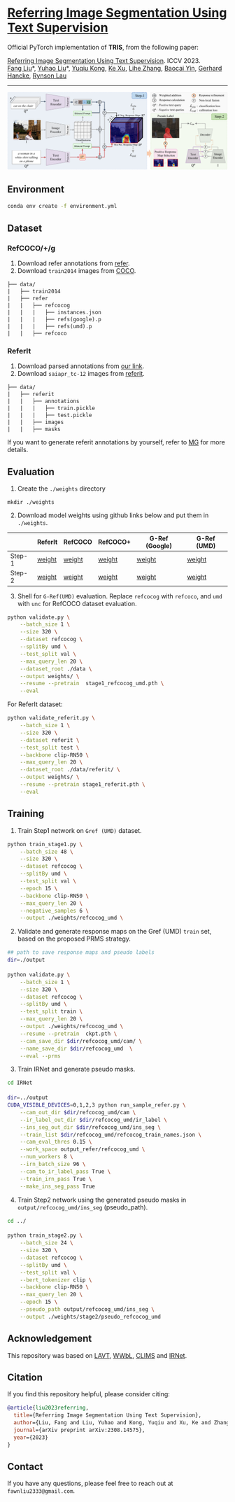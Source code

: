 # [Referring Image Segmentation Using Text Supervision](https://arxiv.org/abs/2308.14575)

Official PyTorch implementation of **TRIS**, from the following paper:

[Referring Image Segmentation Using Text Supervision](https://arxiv.org/abs/2308.14575). ICCV 2023. \
[Fang Liu](https://scholar.google.com/citations?user=cBFup5QAAAAJ&hl=en&oi=sra)\*, [Yuhao Liu](https://scholar.google.com/citations?user=eHWiGU8AAAAJ&hl=en&oi=sra)\*, [Yuqiu Kong](https://scholar.google.com/citations?user=nKrhk4UAAAAJ&hl=en&oi=sra), [Ke Xu](https://scholar.google.com/citations?user=2meBhbQAAAAJ&hl=en&oi=sra), [Lihe Zhang](https://scholar.google.com/citations?user=XGPdQbIAAAAJ&hl=en&oi=ao), [Baocai Yin](https://scholar.google.com/citations?user=uXtYy_8AAAAJ&hl=en&oi=sra), [Gerhard Hancke](https://scholar.google.com/citations?user=C2iR3xUAAAAJ&hl=en&oi=ao), [Rynson Lau](https://www.cs.cityu.edu.hk/~rynson/)


--- 
<p align="left">
<img src="figs/pipeline.pdf"  class="center">
</p>


## Environment

```bash
conda env create -f environment.yml
```

## Dataset 
### RefCOCO/+/g
1. Download refer annotations from [refer](https://github.com/lichengunc/refer).
2. Download `train2014` images from [COCO](https://cocodataset.org/#download).

```
├── data/
|   ├── train2014
|   ├── refer
|   |   ├── refcocog
|   |   |   ├── instances.json
|   |   |   ├── refs(google).p
|   |   |   ├── refs(umd).p
|   |   ├── refcoco
```

### ReferIt
1. Download parsed annotations from [our link](https://github.com/fawnliu/storage/releases/download/v1.0.2/referit_annotations.zip).
2. Download `saiapr_tc-12` images from [referit](http://bvisionweb1.cs.unc.edu/licheng/referit/data/images/saiapr_tc-12.zip).

```
├── data/
|   ├── referit
|   |   ├── annotations
|   |   |   ├── train.pickle
|   |   |   ├── test.pickle
|   |   ├── images
|   |   ├── masks
```

If you want to generate referit annotations by yourself, refer to [MG](https://github.com/hassanhub/MultiGrounding/tree/master/data) for more details.


## Evaluation

1. Create the `./weights` directory 
```shell
mkdir ./weights
```
2. Download model weights using github links below and put them in `./weights`.

|  | ReferIt | RefCOCO | RefCOCO+ | G-Ref (Google) | G-Ref (UMD) |
|---|---|---|---|---|---|
|Step-1| [weight](https://github.com/fawnliu/storage/releases/download/v1.0.4/stage1_referit.pth) | [weight](https://github.com/fawnliu/storage/releases/download/v1.0.4/stage1_refcoco.pth) |  [weight](https://github.com/fawnliu/storage/releases/download/v1.0.4/stage1_refcoco+.pth) | [weight](https://github.com/fawnliu/storage/releases/download/v1.0.4/stage1_refcocog_google.pth) | [weight](https://github.com/fawnliu/storage/releases/download/v1.0.4/stage1_refcocog_umd.pth) |
|Step-2| [weight](https://github.com/fawnliu/storage/releases/download/v1.0.1/stage2_referit.pth) | [weight](https://github.com/fawnliu/storage/releases/download/v1.0.1/stage2_refcoco.pth) | [weight](https://github.com/fawnliu/storage/releases/download/v1.0.1/stage2_refcoco+.pth) | [weight](https://github.com/fawnliu/storage/releases/download/v1.0.1/stage2_refcocog_google.pth) | [weight](https://github.com/fawnliu/storage/releases/download/v1.0.1/stage2_refcocog_umd.pth) | 

3. Shell for `G-Ref(UMD)` evaluation. Replace `refcocog` with `refcoco`, and `umd` with `unc` for RefCOCO dataset evaluation. 

```bash
python validate.py \
    --batch_size 1 \
    --size 320 \
    --dataset refcocog \
    --splitBy umd \
    --test_split val \
    --max_query_len 20 \
    --dataset_root ./data \
    --output weights/ \
    --resume --pretrain  stage1_refcocog_umd.pth \
    --eval 
```
For ReferIt dataset:
```bash
python validate_referit.py \
    --batch_size 1 \
    --size 320 \
    --dataset referit \
    --test_split test \
    --backbone clip-RN50 \
    --max_query_len 20 \
    --dataset_root ./data/referit/ \
    --output weights/ \
    --resume --pretrain stage1_referit.pth \
    --eval 
```



## Training

1. Train Step1 network on `Gref (UMD)` dataset.
```bash
python train_stage1.py \
    --batch_size 48 \
    --size 320 \
    --dataset refcocog \
    --splitBy umd \
    --test_split val \
    --epoch 15 \
    --backbone clip-RN50 \
    --max_query_len 20 \
    --negative_samples 6 \
    --output ./weights/refcocog_umd \
```

2. Validate and generate response maps on the  Gref (UMD) `train` set, based on the proposed PRMS strategy.

```bash
## path to save response maps and pseudo labels
dir=./output

python validate.py \
    --batch_size 1 \
    --size 320 \
    --dataset refcocog \
    --splitBy umd \
    --test_split train \
    --max_query_len 20 \
    --output ./weights/refcocog_umd \
    --resume --pretrain  ckpt.pth \
    --cam_save_dir $dir/refcocog_umd/cam/ \
    --name_save_dir $dir/refcocog_umd  \
    --eval --prms 
```

3. Train IRNet and generate pseudo masks.

```bash
cd IRNet

dir=../output
CUDA_VISIBLE_DEVICES=0,1,2,3 python run_sample_refer.py \
    --cam_out_dir $dir/refcocog_umd/cam \
    --ir_label_out_dir $dir/refcocog_umd/ir_label \
    --ins_seg_out_dir $dir/refcocog_umd/ins_seg \
    --train_list $dir/refcocog_umd/refcocog_train_names.json \
    --cam_eval_thres 0.15 \
    --work_space output_refer/refcocog_umd \
    --num_workers 8 \
    --irn_batch_size 96 \
    --cam_to_ir_label_pass True \
    --train_irn_pass True \
    --make_ins_seg_pass True 
```

4. Train Step2 network using the generated pseudo masks in `output/refcocog_umd/ins_seg` (pseudo_path). 

```bash
cd ../

python train_stage2.py \
    --batch_size 24 \
    --size 320 \
    --dataset refcocog \
    --splitBy umd \
    --test_split val \
    --bert_tokenizer clip \
    --backbone clip-RN50 \
    --max_query_len 20 \
    --epoch 15 \
    --pseudo_path output/refcocog_umd/ins_seg \
    --output ./weights/stage2/pseudo_refcocog_umd
```

## Acknowledgement
This repository was based on [LAVT](https://github.com/yz93/LAVT-RIS), [WWbL](https://github.com/talshaharabany/what-is-where-by-looking), [CLIMS](https://github.com/CVI-SZU/CLIMS) and [IRNet](https://github.com/jiwoon-ahn/irn).



## Citation
If you find this repository helpful, please consider citing:
```bibtex
@article{liu2023referring,
  title={Referring Image Segmentation Using Text Supervision},
  author={Liu, Fang and Liu, Yuhao and Kong, Yuqiu and Xu, Ke and Zhang, Lihe and Yin, Baocai and Hancke, Gerhard and Lau, Rynson},
  journal={arXiv preprint arXiv:2308.14575},
  year={2023}
}
```


## Contact
If you have any questions, please feel free to reach out at `fawnliu2333@gmail.com`.
